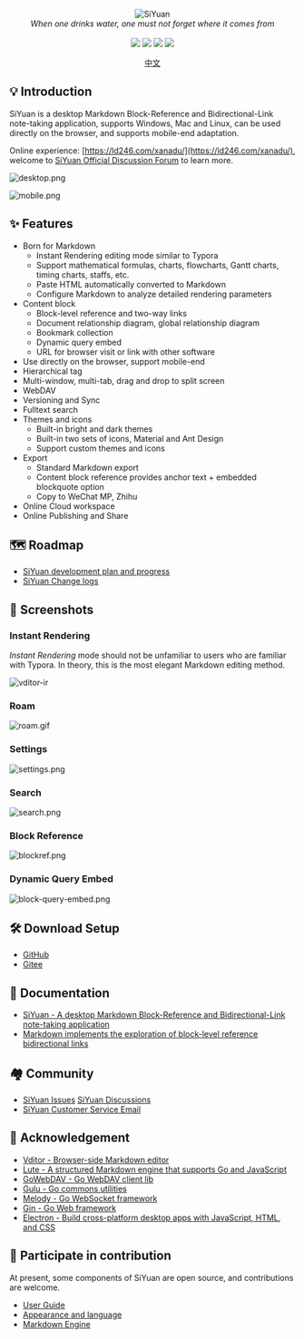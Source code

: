<p align="center">
<img alt="SiYuan" src="https://b3log.org/images/brand/siyuan-128.png">
<br>
<em>When one drinks water, one must not forget where it comes from</em>
<br><br>
<a title="Releases" target="_blank" href="https://github.com/siyuan-note/siyuan/releases"><img src="https://img.shields.io/github/release/siyuan-note/siyuan.svg?style=flat-square&color=FF9900"></a>
<a title="Release Date" target="_blank" href="https://github.com/siyuan-note/siyuan/releases"><img src="https://img.shields.io/github/release-date/siyuan-note/siyuan.svg?style=flat-square&color=99CCFF"></a>
<a title="Downloads" target="_blank" href="https://github.com/siyuan-note/siyuan/releases"><img src="https://img.shields.io/github/downloads/siyuan-note/siyuan/total.svg?style=flat-square&color=blueviolet"></a>
<a title="Hits" target="_blank" href="https://github.com/siyuan-note/siyuan"><img src="https://hits.b3log.org/siyuan-note/siyuan.svg"></a>
</p>

<p align="center">
<a href="https://github.com/siyuan-note/siyuan/blob/master/README.md">中文</a>
</p>

## 💡 Introduction

SiYuan is a desktop Markdown Block-Reference and Bidirectional-Link note-taking application, supports Windows, Mac and Linux, can be used directly on the browser, and supports mobile-end adaptation.

Online experience: [https://ld246.com/xanadu/](https://ld246.com/xanadu/), welcome to [SiYuan Official Discussion Forum](https://ld246.com/tag/siyuan) to learn more.

![desktop.png](https://cdn.jsdelivr.net/gh/siyuan-note/siyuan@master/screenshots/desktop.png)

![mobile.png](https://cdn.jsdelivr.net/gh/siyuan-note/siyuan@master/screenshots/mobile.png)

## ✨  Features

* Born for Markdown
  * Instant Rendering editing mode similar to Typora
  * Support mathematical formulas, charts, flowcharts, Gantt charts, timing charts, staffs, etc.
  * Paste HTML automatically converted to Markdown
  * Configure Markdown to analyze detailed rendering parameters
* Content block
   * Block-level reference and two-way links
   * Document relationship diagram, global relationship diagram
   * Bookmark collection
   * Dynamic query embed
   * URL for browser visit or link with other software
* Use directly on the browser, support mobile-end
* Hierarchical tag
* Multi-window, multi-tab, drag and drop to split screen
* WebDAV
* Versioning and Sync
* Fulltext search
* Themes and icons
   * Built-in bright and dark themes
   * Built-in two sets of icons, Material and Ant Design
   * Support custom themes and icons
* Export
   * Standard Markdown export
   * Content block reference provides anchor text + embedded blockquote option
   * Copy to WeChat MP, Zhihu
* Online Cloud workspace
* Online Publishing and Share

## 🗺️ Roadmap

* [SiYuan development plan and progress](https://github.com/siyuan-note/siyuan/projects/1)
* [SiYuan Change logs](https://github.com/siyuan-note/siyuan/blob/master/CHANGE_LOGS.md)

## 📸 Screenshots

### Instant Rendering

*Instant Rendering* mode should not be unfamiliar to users who are familiar with Typora. In theory, this is the most elegant Markdown editing method.

![vditor-ir](https://cdn.jsdelivr.net/gh/siyuan-note/siyuan@master/screenshots/ir.gif)

### Roam

![roam.gif](https://cdn.jsdelivr.net/gh/siyuan-note/siyuan@master/screenshots/roam.gif)

### Settings

![settings.png](https://cdn.jsdelivr.net/gh/siyuan-note/siyuan@master/screenshots/settings.png)

### Search

![search.png](https://cdn.jsdelivr.net/gh/siyuan-note/siyuan@master/screenshots/search.png)

### Block Reference

![blockref.png](https://cdn.jsdelivr.net/gh/siyuan-note/siyuan@master/screenshots/block-ref.gif)

### Dynamic Query Embed

![block-query-embed.png](https://cdn.jsdelivr.net/gh/siyuan-note/siyuan@master/screenshots/block-query-embed.png)

## 🛠️ Download Setup

* [GitHub](https://github.com/siyuan-note/siyuan/releases)
* [Gitee](https://gitee.com/siyuan-note/siyuan/releases)

## 📜 Documentation

* [SiYuan - A desktop Markdown Block-Reference and Bidirectional-Link note-taking application](https://ld246.com/article/1598872180233)
* [Markdown implements the exploration of block-level reference bidirectional links](https://ld246.com/article/1597226949061)

## 🏘️ Community

* [SiYuan Issues](https://github.com/siyuan-note/siyuan/issues)
  [SiYuan Discussions](https://github.com/siyuan-note/siyuan/discussions)
* [SiYuan Customer Service Email](mailto:support@b3log.org)

## 🙏 Acknowledgement

* [Vditor - Browser-side Markdown editor](https://github.com/Vanessa219/vditor)
* [Lute - A structured Markdown engine that supports Go and JavaScript](https://github.com/88250/lute)
* [GoWebDAV - Go WebDAV client lib](https://github.com/88250/gowebdav)
* [Gulu - Go commons utilities](https://github.com/88250/gulu)
* [Melody - Go WebSocket framework](https://github.com/88250/melody)
* [Gin - Go Web framework](https://github.com/gin-gonic/gin)
* [Electron - Build cross-platform desktop apps with JavaScript, HTML, and CSS](https://github.com/electron/electron)

## 💌 Participate in contribution

At present, some components of SiYuan are open source, and contributions are welcome.

* [User Guide](https://github.com/siyuan-note/user-guide-en_US)
* [Appearance and language](https://github.com/siyuan-note/appearance)
* [Markdown Engine](https://github.com/88250/lute)
